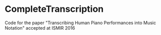 # CompleteTranscription
Code for the paper "Transcribing Human Piano Performances into Music Notation" accepted at ISMIR 2016
